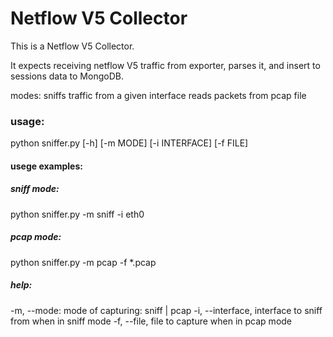 # Netflow V5 Collector

This is a Netflow V5 Collector.

It expects receiving netflow V5 traffic from exporter, parses it, and insert to sessions data to MongoDB.

modes:
sniffs traffic from a given interface
reads packets from pcap file


### usage:
python sniffer.py [-h] [-m MODE] [-i INTERFACE] [-f FILE]

#### usege examples:

##### sniff mode:
python sniffer.py -m sniff -i eth0

##### pcap mode:
python sniffer.py -m pcap -f *.pcap

##### help:
-m, --mode: mode of capturing: sniff | pcap
-i, --interface, interface to sniff from when in sniff mode
-f, --file, file to capture when in pcap mode
